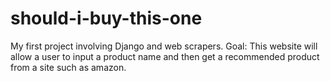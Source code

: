 # should-i-buy-this-one
My first project involving Django and web scrapers.
Goal: This website will allow a user to input a product name and then get a recommended product from a site such as amazon.
